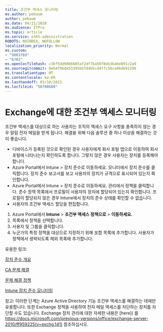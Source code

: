 ```yaml
---
title: 조건부 액세스 모니터링
ms.author: pebaum
author: pebaum
ms.date: 04/21/2020
ms.audience: ITPro
ms.topic: article
ms.service: o365-administration
ROBOTS: NOINDEX, NOFOLLOW
localization_priority: Normal
ms.custom:
- "9003769"
- "6702"
ms.openlocfilehash: c3bf5dd9066685af2df7ba50f0eb3ba6e891c2a9
ms.sourcegitcommit: 0eb4f9bde53395b5fd4b5cd4ffc56ca96db91298
ms.translationtype: MT
ms.contentlocale: ko-KR
ms.lasthandoff: 03/10/2021
ms.locfileid: "50708680"
---
```

# <a name="monitoring-conditional-access-for-exchange"></a>Exchange에 대한 조건부 액세스 모니터링

조건부 액세스를 대상으로 하는 사용자는 조직의 액세스 요구 사항을 충족하지 않는 경우 알림 전자 메일을 받게 됩니다. 해결을 위해 다음 솔루션 중 하나 이상을 해결하는 것이 좋습니다.

- 디바이스가 등록된 것으로 확인된 경우 사용자에게 회사 포털 앱으로 이동하여 회사 포털에 나타나는지 확인하도록 합니다. 그렇지 않은 경우 사용자는 장치를 등록해야 합니다.
- Azure Portal에서 Intune > 장치 준수로 이동하세요. 모니터에서 장치 준수를 클릭합니다. 장치 준수 보고서를 보고 사용자의 장치가 규격으로 표시되어 있는지 확인합니다.
- Azure Portal에서 Intune > 장치 준수로 이동하세요. 관리에서 정책을 클릭합니다. 준수 정책 목록에서 프로필이 사용자의 장치에 할당되어 있는지 확인합니다. 프로필이 할당되지 않은 경우 Intune에서 장치의 준수 상태를 확인할 수 없습니다.
- 사용자의 조건부 액세스 할당을 편집합니다.

1. Azure Portal에서 **Intune**  >  **조건부 액세스 정책으로**  >  **이동하세요.**
2. 목록에서 정책을 선택합니다.
3. 사용자 및 그룹을 클릭합니다.
4. 누군가의 특정 정책을 대상으로 지정하기 위해 포함 목록에 추가합니다. 사용자가 정책에서 생략되도록 제외 목록에 추가합니다.

유용한 링크:

[장치 준수 개요](https://docs.microsoft.com/intune/device-compliance-get-started)

[CA 문제 해결](https://docs.microsoft.com/intune/troubleshoot-conditional-access)

[문제 해결 정책](https://docs.microsoft.com/troubleshoot/mem/intune/troubleshoot-policies-in-microsoft-intune)

[Intune 장치 준수 모니터링](https://docs.microsoft.com/intune/compliance-policy-monitor)

참고: 이러한 단계는 Azure Active Directory 기능 조건부 액세스를 해결하는 데에만 유용합니다. 또한 Exchange 정책을 사용하여 전자 메일 액세스를 차단하는 장치를 차단할 수도 있습니다. Exchange 장치 관리에 대한 자세한 내용은 [here]( 를 https://docs.microsoft.com/previous-versions/office/exchange-server-2010/ff959225(v=exchg.141) 참조하십시오.
